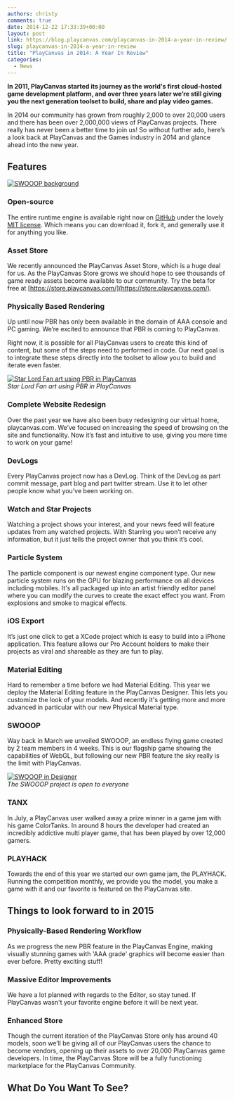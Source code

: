 ```yaml
---
authors: christy
comments: true
date: 2014-12-22 17:33:39+00:00
layout: post
link: https://blog.playcanvas.com/playcanvas-in-2014-a-year-in-review/
slug: playcanvas-in-2014-a-year-in-review
title: "PlayCanvas in 2014: A Year In Review"
categories:
  - News
---
```


**In 2011, PlayCanvas started its journey as the world's first cloud-hosted game development platform, and over three years later we’re still giving you the next generation toolset to build, share and play video games.**

In 2014 our community has grown from roughly 2,000 to over 20,000 users and there has been over 2,000,000 views of PlayCanvas projects. There really has never been a better time to join us! So without further ado, here’s a look back at PlayCanvas and the Games industry in 2014 and glance ahead into the new year.

## Features

[![SWOOOP background](/img/background-small.png)](/img/background-small.png)

### Open-source

The entire runtime engine is available right now on [GitHub](https://github.com/playcanvas/engine) under the lovely [MIT license](https://opensource.org/license/mit/). Which means you can download it, fork it, and generally use it for anything you like.

### Asset Store

We recently announced the PlayCanvas Asset Store, which is a huge deal for us. As the PlayCanvas Store grows we should hope to see thousands of game ready assets become available to our community. Try the beta for free at [https://store.playcanvas.com/](https://store.playcanvas.com/).

### Physically Based Rendering

Up until now PBR has only been available in the domain of AAA console and PC gaming. We’re excited to announce that PBR is coming to PlayCanvas.

Right now, it is possible for all PlayCanvas users to create this kind of content, but some of the steps need to performed in code. Our next goal is to integrate these steps directly into the toolset to allow you to build and iterate even faster.

[![Star Lord Fan art using PBR in PlayCanvas](/img/shadingComparison2.jpg)](/img/shadingComparison2.jpg)
<br />_Star Lord Fan art using PBR in PlayCanvas_

### Complete Website Redesign

Over the past year we have also been busy redesigning our virtual home, playcanvas.com. We’ve focused on increasing the speed of browsing on the site and functionality. Now it’s fast and intuitive to use, giving you more time to work on your game!

### DevLogs

Every PlayCanvas project now has a DevLog. Think of the DevLog as part commit message, part blog and part twitter stream. Use it to let other people know what you’ve been working on.

### Watch and Star Projects

Watching a project shows your interest, and your news feed will feature updates from any watched projects. With Starring you won’t receive any information, but it just tells the project owner that you think it’s cool.

### Particle System

The particle component is our newest engine component type. Our new particle system runs on the GPU for blazing performance on all devices including mobiles. It's all packaged up into an artist friendly editor panel where you can modify the curves to create the exact effect you want. From explosions and smoke to magical effects.

### iOS Export

It’s just one click to get a XCode project which is easy to build into a iPhone application. This feature allows our Pro Account holders to make their projects as viral and shareable as they are fun to play.

### Material Editing

Hard to remember a time before we had Material Editing. This year we deploy the Material Editing feature in the PlayCanvas Designer. This lets you customize the look of your models. And recently it's getting more and more advanced in particular with our new Physical Material type.

### SWOOOP

Way back in March we unveiled SWOOOP, an endless flying game created by 2 team members in 4 weeks. This is our flagship game showing the capabilities of WebGL, but following our new PBR feature the sky really is the limit with PlayCanvas.

[![SWOOOP in Designer](/img/designer-swooop.png)](/img/designer-swooop.png)
<br />_The SWOOOP project is open to everyone_

### TANX

In July, a PlayCanvas user walked away a prize winner in a game jam with his game ColorTanks. In around 8 hours the developer had created an incredibly addictive multi player game, that has been played by over 12,000 gamers.

### PLAYHACK

Towards the end of this year we started our own game jam, the PLAYHACK. Running the competition monthly, we provide you the model, you make a game with it and our favorite is featured on the PlayCanvas site.

## Things to look forward to in 2015

### Physically-Based Rendering Workflow

As we progress the new PBR feature in the PlayCanvas Engine, making visually stunning games with 'AAA grade' graphics will become easier than ever before. Pretty exciting stuff!

### Massive Editor Improvements

We have a lot planned with regards to the Editor, so stay tuned. If PlayCanvas wasn't your favorite engine before it will be next year.

### Enhanced Store

Though the current iteration of the PlayCanvas Store only has around 40 models, soon we’ll be giving all of our PlayCanvas users the chance to become vendors, opening up their assets to over 20,000 PlayCanvas game developers. In time, the PlayCanvas Store will be a fully functioning marketplace for the PlayCanvas Community.

## What Do You Want To See?
